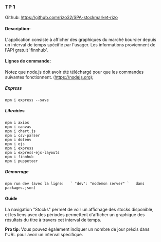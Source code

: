 ### TP 1

Github: https://github.com/rizo32/SPA-stockmarket-rizo

#### Description:

L'application consiste à afficher des graphiques du marché boursier depuis un interval de temps spécifié par l'usager. Les informations proviennent de l'API gratuit 'finnhub'.
    
#### Lignes de commande:

Notez que node.js doit avoir été téléchargé pour que les commandes suivantes fonctionnent.
    (https://nodejs.org);

##### Express

    npm i express --save

##### Librairies
 
    npm i axios
    npm i canvas
    npm i chart.js
    npm i csv-parser
    npm i dotenv
    npm i ejs
    npm i express
    npm i express-ejs-layouts
    npm i finnhub
    npm i puppeteer

##### Démarrage

    npm run dev (avec la ligne:   ` "dev": "nodemon server" `   dans packages.json)


#### Guide

La navigation "Stocks" permet de voir un affichage des stocks disponible, et les liens avec des périodes permettent d'afficher un graphique des résultats du titre à travers cet interval de temps.

<b>Pro tip:</b> Vous pouvez également indiquer un nombre de jour précis dans l'URL pour avoir un interval spécifique.

